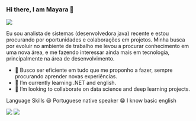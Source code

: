 ### Hi there, I am Mayara 👋

<img src="https://github.com/pr2tik1/pr2tik1/blob/master/IMAGE-NAME">


Eu sou analista de sistemas (desenvolvedora java) recente e estou procurando por oportunidades e colaborações em projetos. Minha busca por evoluir no ambiente de trabalho me levou a procurar conhecimento em uma nova área, e me fazendo interessar ainda mais em tecnologia, principalmente na área de desenvolvimento.

- 🔭 Busco ser eficiente em tudo que me proponho a fazer, sempre procurando aprender novas experiências.
- 🌱 I’m currently learning .NET and english.
- 🤝 I’m looking to collaborate on data science and deep learning projects. 

Language Skills
😃 Portuguese native speaker
😁 I know basic english

[<img src="https://img.shields.io/badge/linkedin-%230077B5.svg?&style=for-the-badge&logo=linkedin&logoColor=white" />](https://www.linkedin.com/in/mayara-jane-santos-346897245/) [<img src = "https://img.shields.io/badge/instagram-%23E4405F.svg?&style=for-the-badge&logo=instagram&logoColor=white">](https://www.instagram.com/mayarajane.s/)

<!--
**mayarajane/mayarajane** is a ✨ _special_ ✨ repository because its `README.md` (this file) appears on your GitHub profile.

Here are some ideas to get you started:

- 🔭 I’m currently working on ...
- 🌱 I’m currently learning ...
- 👯 I’m looking to collaborate on ...
- 🤔 I’m looking for help with ...
- 💬 Ask me about ...
- 📫 How to reach me: ...
- 😄 Pronouns: ...
- ⚡ Fun fact: ...
-->
